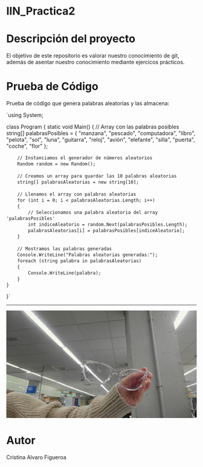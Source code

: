 # IIN_Practica2
# Descripción del proyecto
El objetivo de este repositorio es valorar nuestro conocimiento de git, además de asentar nuestro conocimiento mediante ejercicos prácticos.
# Prueba de Código
Prueba de código que genera palabras aleatorias y las almacena:

`using System;

class Program
{
    static void Main()
    {
        // Array con las palabras posibles
        string[] palabrasPosibles = { "manzana", "pescado", "computadora", "libro", "pelota", "sol", "luna", "guitarra", "reloj", "avión", "elefante", "silla", "puerta", "coche", "flor" };

        // Instanciamos el generador de números aleatorios
        Random random = new Random();

        // Creamos un array para guardar las 10 palabras aleatorias
        string[] palabrasAleatorias = new string[10];

        // Llenamos el array con palabras aleatorias
        for (int i = 0; i < palabrasAleatorias.Length; i++)
        {
            // Seleccionamos una palabra aleatoria del array 'palabrasPosibles'
            int indiceAleatorio = random.Next(palabrasPosibles.Length);
            palabrasAleatorias[i] = palabrasPosibles[indiceAleatorio];
        }

        // Mostramos las palabras generadas
        Console.WriteLine("Palabras aleatorias generadas:");
        foreach (string palabra in palabrasAleatorias)
        {
            Console.WriteLine(palabra);
        }
    }
}`

---

![Gafas](gafas.jpg)


# Autor
Cristina Alvaro Figueroa
